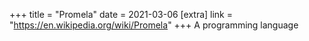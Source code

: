 +++
title = "Promela"
date = 2021-03-06
[extra]
link = "https://en.wikipedia.org/wiki/Promela"
+++
A programming language

